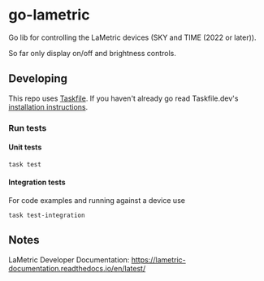 # go-lametric

Go lib for controlling the LaMetric devices (SKY and TIME (2022 or later)).

So far only display on/off and brightness controls.


## Developing

This repo uses [Taskfile](https://taskfile.dev/). If you haven't already go read Taskfile.dev's [installation instructions](https://taskfile.dev/installation/).

### Run tests

#### Unit tests

```shell
task test
```

#### Integration tests

For code examples and running against a device use

```shell
task test-integration
```

## Notes

LaMetric Developer Documentation:
https://lametric-documentation.readthedocs.io/en/latest/

